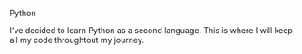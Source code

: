 Python

I've decided to learn Python as a second language. This is where I will keep all my code throughtout my journey.
